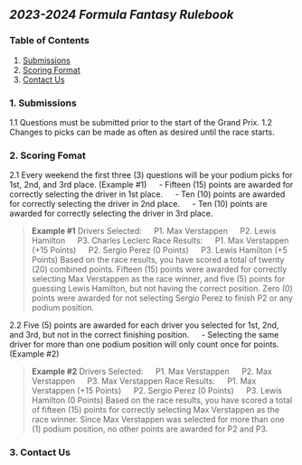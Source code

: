 ## _2023-2024 Formula Fantasy Rulebook_

### Table of Contents
1. [Submissions](###1.-submissions)
2. [Scoring Format](###scoring-format)
3. [Contact Us](###contact-us)

### 1. Submissions
1.1 Questions must be submitted prior to the start of the Grand Prix.
1.2 Changes to picks can be made as often as desired until the race starts.

### 2. Scoring Fomat
2.1	Every weekend the first three (3) questions will be your podium picks for 1st, 2nd, and 3rd place. (Example #1)
&emsp; - Fifteen (15) points are awarded for correctly selecting the driver in 1st place.
&emsp; - Ten (10) points are awarded for correctly selecting the driver in 2nd place.
&emsp; - Ten (10) points are awarded for correctly selecting the driver in 3rd place.
>**Example #1**
Drivers Selected:
&emsp; P1. Max Verstappen
&emsp; P2. Lewis Hamilton
&emsp; P3. Charles Leclerc
Race Results:
&emsp; P1. Max Verstappen (+15 Points)
&emsp; P2. Sergio Perez (0 Points)
&emsp; P3. Lewis Hamilton (+5 Points)
>Based on the race results, you have scored a total of twenty (20) combined points. Fifteen (15) points were awarded for correctly selecting Max Verstappen as the race winner, and five (5) points for guessing Lewis Hamilton, but not having the correct position. Zero (0) points were awarded for not selecting Sergio Perez to finish P2 or any podium position.

2.2 Five (5) points are awarded for each driver you selected for 1st, 2nd, and 3rd, but not in the correct finishing position. 
&emsp; - Selecting the same driver for more than one podium position will only count once for points. (Example #2)
>**Example #2**
Drivers Selected:
&emsp; P1. Max Verstappen
&emsp; P2. Max Verstappen
&emsp; P3. Max Verstappen
Race Results:
&emsp; P1. Max Verstappen (+15 Points)
&emsp; P2. Sergio Perez (0 Points)
&emsp; P3. Lewis Hamilton (0 Points)
>Based on the race results, you have scored a total of fifteen (15) points for correctly selecting Max Verstappen as the race winner. Since Max Verstappen was selected for more than one (1) podium position, no other points are awarded for P2 and P3.

### 3. Contact Us